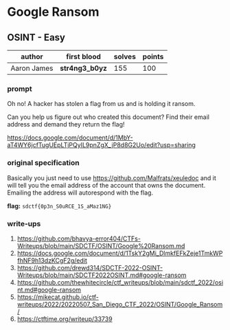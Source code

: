 # Google Ransom
## OSINT - Easy
| author | first blood | solves | points |
| --- | --- | -- | --- |
| Aaron James | **str4ng3_b0yz** | 155 | 100 |
### prompt
Oh no! A hacker has stolen a flag from us and is holding it ransom.

Can you help us figure out who created this document? Find their email address and demand they return the flag!

https://docs.google.com/document/d/1MbY-aT4WY6jcfTugUEpLTjPQyIL9pnZgX_jP8d8G2Uo/edit?usp=sharing

### original specification
Basically you just need to use https://github.com/Malfrats/xeuledoc and it will tell you the email address of the account that owns the document. Emailing the address will autorespond with the flag.

**flag:** `sdctf{0p3n_S0uRCE_1S_aMaz1NG}`

### write-ups

1. https://github.com/bhavya-error404/CTFs-Writeups/blob/main/SDCTF/OSINT/Google%20Ransom.md
2. https://docs.google.com/document/d/1TskY2gMi_DlmkfEFkZeje1TmkWPfhNF9h13dzKCgF2g/edit
3. https://github.com/drewd314/SDCTF-2022-OSINT-Writeups/blob/main/SDCTF2022OSINT.md#google-ransom
4. https://github.com/thewhitecircle/ctf_writeups/blob/main/sdctf_2022/osint.md#google-ransom
5. https://mikecat.github.io/ctf-writeups/2022/20220507_San_Diego_CTF_2022/OSINT/Google_Ransom/
6. https://ctftime.org/writeup/33739